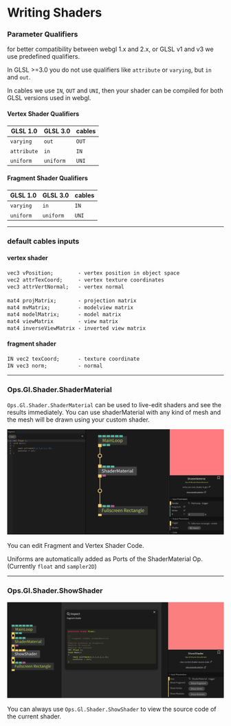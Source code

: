 # Writing Shaders

### Parameter Qualifiers

for better compatibility between webgl 1.x and 2.x, or GLSL v1 and v3 we use predefined qualifiers.

In GLSL >=3.0 you do not use qualifiers like `attribute` or `varying`, but `in` and `out`.

In cables we use `IN`, `OUT` and `UNI`, then your shader can be compiled for both GLSL versions used in webgl.


#### Vertex Shader Qualifiers

| GLSL 1.0    | GLSL 3.0  | cables |
| ----------- | --------- | ------ |
| `varying`   | `out`     | `OUT`  |
| `attribute` | `in`      | `IN`   |
| `uniform`   | `uniform` | `UNI`  |

#### Fragment Shader Qualifiers

| GLSL 1.0  | GLSL 3.0  | cables |
| --------- | --------- | ------ |
| `varying` | `in`      | `IN`   |
| `uniform` | `uniform` | `UNI`  |

------


### default cables inputs

#### vertex shader

```
vec3 vPosition;  	   - vertex position in object space
vec2 attrTexCoord; 	   - vertex texture coordinates
vec3 attrVertNormal;   - vertex normal

mat4 projMatrix;       - projection matrix
mat4 mvMatrix;         - modelview matrix
mat4 modelMatrix;      - model matrix
mat4 viewMatrix        - view matrix
mat4 inverseViewMatrix - inverted view matrix
```

#### fragment shader

```
IN vec2 texCoord;      - texture coordinate
IN vec3 norm;          - normal
```

------

### Ops.Gl.Shader.ShaderMaterial

`Ops.Gl.Shader.ShaderMaterial` can be used to live-edit shaders and see the results immediately. 
You can use shaderMaterial with any kind of mesh and the mesh will be drawn using your custom shader.

![shadermaterial](img/shadermaterial.png)

You can edit Fragment and Vertex Shader Code.

Uniforms are automatically added as Ports of the ShaderMaterial Op. (Currently `float` and `sampler2D`)

------


### Ops.Gl.Shader.ShowShader

![showshader](img/showshader.png)

You can always use `Ops.Gl.Shader.ShowShader` to view the source code of the current shader.